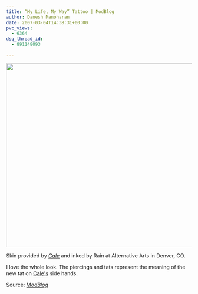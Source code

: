 ```yaml
---
title: “My Life, My Way” Tattoo | ModBlog
author: Danesh Manoharan
date: 2007-03-04T14:38:31+00:00
pvc_views:
  - 6364
dsq_thread_id:
  - 891148093

---
```

<img loading="lazy" src="http://modblog.bmezine.com/wp-content/uploads/200702111004-pix1.jpg" height="500" width="600" />

Skin provided by _[Cale][1]_ and inked by Rain at Alternative Arts in Denver, CO.

I love the whole look. The piercings and tats represent the meaning of the new tat on [Cale's][1] side hands.

Source: [_ModBlog_][2]

 [1]: http://iam.bmezine.com/?cale
 [2]: http://modblog.bmezine.com/2007/02/11/kanji-side-hand-tattoos/#comment-95905